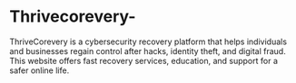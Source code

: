 # Thrivecorevery-
ThriveCorevery is a cybersecurity recovery platform that helps individuals and businesses regain control after hacks, identity theft, and digital fraud. This website offers fast recovery services, education, and support for a safer online life.
